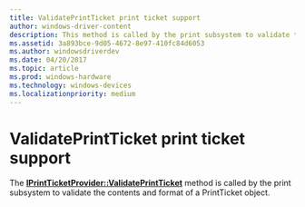 ```yaml
---
title: ValidatePrintTicket print ticket support
author: windows-driver-content
description: This method is called by the print subsystem to validate the contents and format of a PrintTicket object.
ms.assetid: 3a893bce-9d05-4672-8e97-410fc84d6053
ms.author: windowsdriverdev
ms.date: 04/20/2017
ms.topic: article
ms.prod: windows-hardware
ms.technology: windows-devices
ms.localizationpriority: medium
---
```


# ValidatePrintTicket print ticket support


The [**IPrintTicketProvider::ValidatePrintTicket**](https://msdn.microsoft.com/library/windows/hardware/ff554382) method is called by the print subsystem to validate the contents and format of a PrintTicket object.

 




